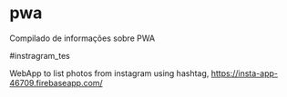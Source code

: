 # pwa
Compilado de informações sobre PWA


#instragram_tes

WebApp to list photos from instagram using hashtag, https://insta-app-46709.firebaseapp.com/
